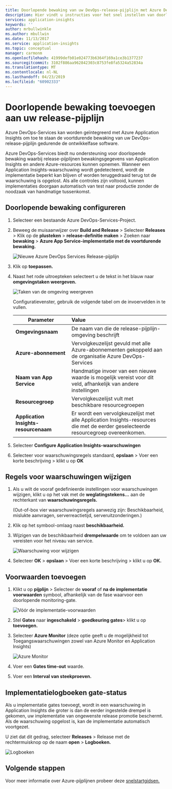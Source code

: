 ```yaml
---
title: Doorlopende bewaking van uw DevOps-release-pijplijn met Azure DevOps en Azure Application Insights | Microsoft Docs
description: Hier vindt u instructies voor het snel instellen van doorlopende bewaking met Application Insights
services: application-insights
keywords: ''
author: mrbullwinkle
ms.author: mbullwin
ms.date: 11/13/2017
ms.service: application-insights
ms.topic: conceptual
manager: carmonm
ms.openlocfilehash: 41999defb01e024773b6364f169a1ce3b1377237
ms.sourcegitcommit: 3102f886aa962842303c8753fe8fa5324a52834a
ms.translationtype: MT
ms.contentlocale: nl-NL
ms.lasthandoff: 04/23/2019
ms.locfileid: "60902333"
---
```

# <a name="add-continuous-monitoring-to-your-release-pipeline"></a>Doorlopende bewaking toevoegen aan uw release-pijplijn

Azure DevOps-Services kan worden geïntegreerd met Azure Application Insights om toe te staan de voortdurende bewaking van uw DevOps-release-pijplijn gedurende de ontwikkelfase software. 

Azure DevOps-Services biedt nu ondersteuning voor doorlopende bewaking waarbij release-pijplijnen bewakingsgegevens van Application Insights en andere Azure-resources kunnen opnemen. Wanneer een Application Insights-waarschuwing wordt gedetecteerd, wordt de implementatie beperkt kan blijven of worden teruggedraaid terug tot de waarschuwing is opgelost. Als alle controles zijn voltooid, kunnen implementaties doorgaan automatisch van test naar productie zonder de noodzaak van handmatige tussenkomst. 

## <a name="configure-continuous-monitoring"></a>Doorlopende bewaking configureren

1. Selecteer een bestaande Azure DevOps-Services-Project.

2. Beweeg de muisaanwijzer over **Build and Release** > Selecteer **Releases** > Klik op de **plusteken** > **release-definitie maken** > Zoeken naar **bewaking** > **Azure App Service-implementatie met de voortdurende bewaking.**

   ![Nieuwe Azure DevOps Services Release-pijplijn](media/continuous-monitoring/001.png)

3. Klik op **toepassen.**

4. Naast het rode uitroepteken selecteert u de tekst in het blauw naar **omgevingstaken weergeven.**

   ![Taken van de omgeving weergeven](media/continuous-monitoring/002.png)

   Configuratievenster, gebruik de volgende tabel om de invoervelden in te vullen.

    | Parameter        | Value |
   | ------------- |:-----|
   | **Omgevingsnaam**      | De naam van die de release-pijplijn-omgeving beschrijft |
   | **Azure-abonnement** | Vervolgkeuzelijst gevuld met alle Azure-abonnementen gekoppeld aan de organisatie Azure DevOps-Services|
   | **Naam van App Service** | Handmatige invoer van een nieuwe waarde is mogelijk vereist voor dit veld, afhankelijk van andere instellingen |
   | **Resourcegroep**    | Vervolgkeuzelijst vult met beschikbare resourcegroepen |
   | **Application Insights-resourcenaam** | Er wordt een vervolgkeuzelijst met alle Application Insights-resources die met de eerder geselecteerde resourcegroep overeenkomen.

5. Selecteer **Configure Application Insights-waarschuwingen**

6. Selecteer voor waarschuwingsregels standaard, **opslaan** > Voer een korte beschrijving > klikt u op **OK**

## <a name="modify-alert-rules"></a>Regels voor waarschuwingen wijzigen

1. Als u wilt de vooraf gedefinieerde instellingen voor waarschuwingen wijzigen, klikt u op het vak met de **weglatingstekens...**  aan de rechterkant van **waarschuwingsregels.**

   (Out-of-box vier waarschuwingsregels aanwezig zijn: Beschikbaarheid, mislukte aanvragen, serverreactietijd, serveruitzonderingen.)

2. Klik op het symbool-omlaag naast **beschikbaarheid.**

3. Wijzigen van de beschikbaarheid **drempelwaarde** om te voldoen aan uw vereisten voor het niveau van service.

   ![Waarschuwing voor wijzigen](media/continuous-monitoring/003.png)

4. Selecteer **OK** > **opslaan** > Voer een korte beschrijving > klikt u op **OK.**

## <a name="add-deployment-conditions"></a>Voorwaarden toevoegen

1. Klikt u op **pijplijn** > Selecteer de **vooraf** of **na de implementatie voorwaarden** symbool, afhankelijk van de fase waarvoor een doorlopende monitoring-gate.

   ![Vóór de implementatie-voorwaarden](media/continuous-monitoring/004.png)

2. Stel **Gates** naar **ingeschakeld** > **goedkeuring gates**> klikt u op **toevoegen.**

3. Selecteer **Azure Monitor** (deze optie geeft u de mogelijkheid tot Toegangswaarschuwingen zowel van Azure Monitor en Application Insights)

    ![Azure Monitor](media/continuous-monitoring/005.png)

4. Voer een **Gates time-out** waarde.

5. Voer een **Interval van steekproeven.**

## <a name="deployment-gate-status-logs"></a>Implementatielogboeken gate-status

Als u implementatie gates toevoegt, wordt in een waarschuwing in Application Insights die groter is dan de eerder ingestelde drempel is gekomen, uw implementatie van ongewenste release promotie beschermt. Als de waarschuwing opgelost is, kan de implementatie automatisch voortgezet.

U ziet dat dit gedrag, selecteer **Releases** > Release met de rechtermuisknop op de naam **open** > **Logboeken.**

![Logboeken](media/continuous-monitoring/006.png)

## <a name="next-steps"></a>Volgende stappen

Voor meer informatie over Azure-pijplijnen probeer deze [snelstartgidsen.](https://docs.microsoft.com/azure/devops/pipelines)
